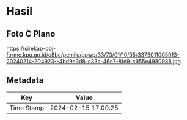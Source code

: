 # Hasil

## Foto C Plano

https://sirekap-obj-formc.kpu.go.id/c8bc/pemilu/ppwp/33/73/01/10/05/3373011005013-20240214-204923--4bd9e3d8-c33a-46c7-8fe9-c955e4980988.jpg


## Metadata

| Key        | Value               |
| ---------- | ------------------- |
| Time Stamp | 2024-02-15 17:00:25 |



